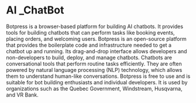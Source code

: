 # AI _ChatBot
Botpress is a browser-based platform for building AI chatbots. It provides tools for building chatbots that can perform tasks like booking events, placing orders, and welcoming users. 
Botpress is an open-source platform that provides the boilerplate code and infrastructure needed to get a chatbot up and running. Its drag-and-drop interface allows developers and non-developers to build, deploy, and manage chatbots. 
Chatbots are conversational tools that perform routine tasks efficiently. They are often powered by natural language processing (NLP) technology, which allows them to understand human-like conversations. 
Botpress is free to use and is suitable for bot building enthusiasts and individual developers. It is used by organizations such as the Quebec Government, Windstream, Husqvarna, and VR Bank.

